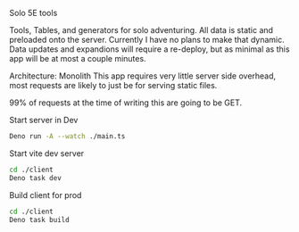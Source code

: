 Solo 5E tools

Tools, Tables, and generators for solo adventuring. All data is static and preloaded onto the server. Currently I have no plans to make that dynamic. Data updates and expandions will require a re-deploy, but as minimal as this app will be at most a couple minutes.

Architecture: Monolith
This app requires very little server side overhead, most requests are likely to just be for serving static files.

99% of requests at the time of writing this are going to be GET.

Start server in Dev

```bash
Deno run -A --watch ./main.ts
```

Start vite dev server

```bash
cd ./client
Deno task dev
```

Build client for prod

```bash
cd ./client
Deno task build
```
